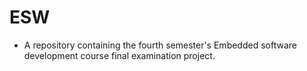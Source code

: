 # ESW
- A repository containing the fourth semester's Embedded software development course final examination project.
